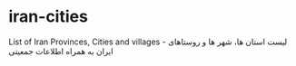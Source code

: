 # iran-cities
List of Iran Provinces, Cities and villages - لیست استان ها، شهر ها و روستاهای ایران به همراه اطلاعات جمعیتی
